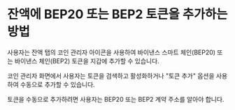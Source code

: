 # 잔액에 BEP20 또는 BEP2 토큰을 추가하는 방법

사용자는 잔액 탭의 코인 관리자 아이콘을 사용하여 바이낸스 스마트 체인(BEP20) 또는 바이낸스 체인(BEP2) 토큰을 지갑에 추가할 수 있습니다.

코인 관리자 화면에서 사용자는 토큰을 검색하고 활성화하거나 "토큰 추가" 옵션을 사용하여 수동으로 추가할 수 있습니다.

토큰을 수동으로 추가하려면 사용자는 BEP20 또는 BEP2 계약 주소를 알아야 합니다.